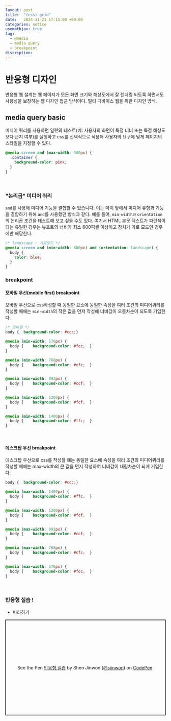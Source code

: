 ```yaml
---
layout: post
title:  "(css) grid"
date:   2024-11-21 17:15:00 +09:00
categories: notice
usemathjax: true
tag:
  - @media
  - media query
  - breakpoint
discription: 
---
```


# 반응형 디자인

반응형 웹 설계는 웹 페이지가 모든 화면 크기와 해상도에서 잘 렌더링 되도록 하면서도 사용성을 보장하는 웹 디자인 접근 방식이다. 멀티 디바이스 웹을 위한 디자인 방식.

## media query basic

미디어 쿼리를 사용하면 일련의 테스트(예: 사용자의 화면이 특정 너비 또는 특정 해상도보다 큰지 여부)를 실행하고 css룰 선택적으로 적용해 사용자의 요구에 맞게 페이지의 스타일을 지정할 수 있다.


```css
@media screen and (max-width: 300px) {
  .container {
    background-color: pink;
  }
}
```

<br>

### "논리곱" 미디어 쿼리

`and`를 사용해 미디어 기능을 결합할 수 있습니다. 이는 마치 앞에서 미디어 유형과 기능을 결합하기 위해 `and`를 사용했던 방식과 같다. 예를 들어, `min-width와` `orientation`의 논리곱 조건을 테스트해 보고 싶을 수도 있다. 여기서 HTML 본문 텍스트가 파란색이 되는 유일한 경우는 뷰포트의 너비가 최소 600픽셀 이상이고 장치가 가로 모드인 경우에만 해당한다.


```css
/* landscape : 가로모드 */
@media screen and (min-width: 600px) and (orientation: landscape) {
  body {
    color: blue;
  }
}
```

### breakpoint

#### 모바일 우선(mobile first) breakpoint

모바일 우선으로 css작성할 때 동일한 요소에 동일한 속성을 여러 조건의 미디어쿼리를 작성할 때에는 `min-width`의 작은 값을 먼저 작성해 너비값이 오름차순이 되도록 기입한다.

```css
/* 모바일 */
body {  background-color: #ccc;}

@media (min-width: 576px) {
  body {    background-color: #fcc;  }
}

@media (min-width: 768px) {
  body {    background-color: #cfc;  }
}

@media (min-width: 992px) {
  body {    background-color: #ccf;  }
}

@media (min-width: 1200px) {
  body {    background-color: #fcf;  }
}

@media (min-width: 1400px) {
  body {    background-color: #ffc;  }
}
```

<br>

#### 데스크탑 우선 breakpoint

데스크탑 우선으로 css를 작성할 떄는 동일한 요소에 속성을 여러 조건의 미디어쿼리를 작성할 때에는 max-width의 큰 값을 먼저 작성하여 너비값이 내림차순이 되게 기입한다.

```css
body {  background-color: #ccc;}

@media (max-width: 1400px) {
  body {    background-color: #ffc;  }
}

@media (max-width: 1200px) {
  body {    background-color: #fcf;  }
}

@media (max-width: 992px) {
  body {    background-color: #ccf;  }
}

@media (max-width: 768px) {
  body {    background-color: #cfc;  }
}

@media (max-width: 576px) {
  body {    background-color: #fcc;  }
}
```

<br>

### 반응형 실습 !

- 따라하기

<p class="codepen" data-height="300" data-default-tab="html,result" data-slug-hash="dyxBJrE" data-pen-title="반응형 실습" data-user="sjinwon" style="height: 300px; box-sizing: border-box; display: flex; align-items: center; justify-content: center; border: 2px solid; margin: 1em 0; padding: 1em;">
  <span>See the Pen <a href="https://codepen.io/sjinwon/pen/dyxBJrE">
  반응형 실습</a> by Shen Jinwon (<a href="https://codepen.io/sjinwon">@sjinwon</a>)
  on <a href="https://codepen.io">CodePen</a>.</span>
</p>
<script async src="https://cpwebassets.codepen.io/assets/embed/ei.js"></script>